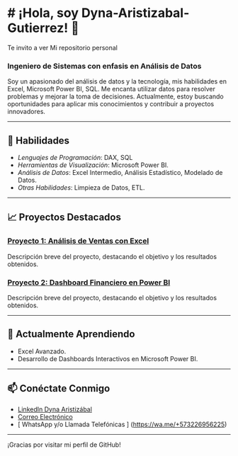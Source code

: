 # # ¡Hola, soy Dyna-Aristizabal-Gutierrez! 👋
Te invito a ver Mi repositorio personal

### Ingeniero de Sistemas con enfasis en Análisis de Datos

Soy un apasionado del análisis de datos y la tecnología, mis habilidades en Excel, Microsoft Power BI, SQL. 
Me encanta utilizar datos para resolver problemas y mejorar la toma de decisiones.
Actualmente, estoy buscando oportunidades para aplicar mis conocimientos y contribuir a proyectos innovadores.

---
## 🚀 Habilidades

- *Lenguajes de Programación*: DAX, SQL
- *Herramientas de Visualización*: Microsoft Power BI.
- *Análisis de Datos*: Excel Intermedio, Análisis Estadístico, Modelado de Datos.
- *Otras Habilidades*: Limpieza de Datos, ETL.
---

## 📈 Proyectos Destacados

### [Proyecto 1: Análisis de Ventas con Excel](https://github.com/tuusuario/proyecto-ventas-excel)
Descripción breve del proyecto, destacando el objetivo y los resultados obtenidos.

### [Proyecto 2: Dashboard Financiero en Power BI](https://github.com/tuusuario/proyecto-dashboard-powerbi)
Descripción breve del proyecto, destacando el objetivo y los resultados obtenidos.

---

## 🌱 Actualmente Aprendiendo

- Excel Avanzado.
- Desarrollo de Dashboards Interactivos en Microsoft Power BI.

---

## 📫 Conéctate Conmigo

- [ LinkedIn Dyna Aristizábal ](https://www.linkedin.com/in/dyna-aristizabal/)
- [ Correo Electrónico ](https://ing.sistemas.dynaaristizabal@gmail.com/)
- [ WhatsApp y/o Llamada Telefónicas  ] (https://wa.me/+573226956225)
  

---

¡Gracias por visitar mi perfil de GitHub!
